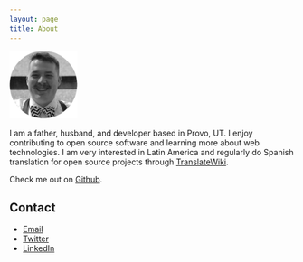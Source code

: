 ```yaml
---
layout: page
title: About
---  
```


<img src="/assets/round_profile.png" width="120" height="120" alt="AlexJP profile picture">

I am a father, husband, and developer based in Provo, UT. I enjoy contributing to open source software and learning more about web technologies. I am very interested in Latin America and regularly do Spanish translation for open source projects through [TranslateWiki](https://translatewiki.net/).  

Check me out on <a href="http://github.com/AJPedersen" target="_blank">Github</a>.

## Contact

* <a href="mailto:alex@alexjp.com" target="_blank">Email</a>
* <a href="https://twitter.com/ajp529" target="_blank">Twitter</a>
* <a href="https://www.linkedin.com/in/alex-pedersen-811a5715" target="_blank">LinkedIn</a>
